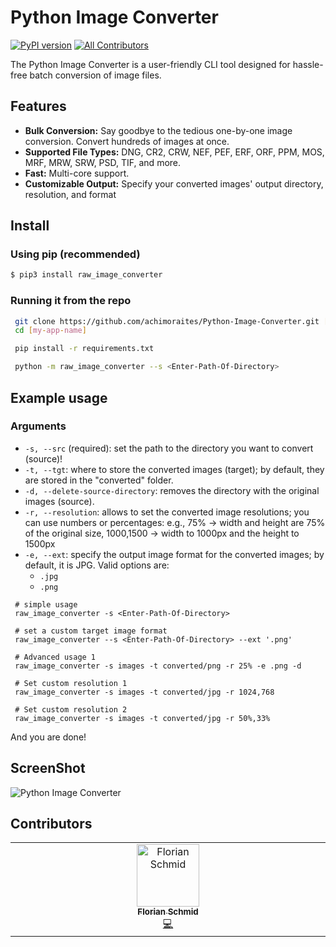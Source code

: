 # Python Image Converter
[![PyPI version](https://badge.fury.io/py/raw-image-converter.svg)](https://pypi.org/project/raw-image-converter/)
[![All Contributors](https://img.shields.io/github/all-contributors/achimoraites/Python-Image-Converter?color=ee8449&style=flat-square)](#contributors)


The Python Image Converter is a user-friendly CLI tool designed for hassle-free batch conversion of image files.

## Features
- **Bulk Conversion:** Say goodbye to the tedious one-by-one image conversion. Convert hundreds of images at once.
- **Supported File Types:** DNG, CR2, CRW, NEF, PEF, ERF, ORF, PPM, MOS, MRF, MRW, SRW, PSD, TIF, and more.
- **Fast:** Multi-core support.
- **Customizable Output:** Specify your converted images' output directory, resolution, and format

## Install

### Using pip (recommended)
```bash
$ pip3 install raw_image_converter
```

### Running it from the repo 

```bash
 git clone https://github.com/achimoraites/Python-Image-Converter.git [my-app-name]
 cd [my-app-name]

 pip install -r requirements.txt

 python -m raw_image_converter --s <Enter-Path-Of-Directory>
```
## Example usage

### Arguments
- `-s, --src` (required): set the path to the directory you want to convert (source)! 
- `-t, --tgt`: where to store the converted images (target); by default, they are stored in the "converted" folder. 
- `-d, --delete-source-directory`: removes the directory with the original images (source).
- `-r, --resolution`: allows to set the converted image resolutions; you can use numbers or percentages: e.g., 75% -> width and height are 75% of the original size, 1000,1500 -> width to 1000px and the height to 1500px
- `-e, --ext`: specify the output image format for the converted images; by default, it is JPG. Valid options are:
    - `.jpg`
    - `.png`

```
 # simple usage
 raw_image_converter -s <Enter-Path-Of-Directory>

 # set a custom target image format
 raw_image_converter --s <Enter-Path-Of-Directory> --ext '.png'

 # Advanced usage 1
 raw_image_converter -s images -t converted/png -r 25% -e .png -d

 # Set custom resolution 1
 raw_image_converter -s images -t converted/jpg -r 1024,768

 # Set custom resolution 2
 raw_image_converter -s images -t converted/jpg -r 50%,33%
```


And you are done! 

## ScreenShot
<img src='https://raw.githubusercontent.com/achimoraites/Python-Image-Converter/master/sample.png' alt='Python Image Converter'>


## Contributors

<!-- ALL-CONTRIBUTORS-LIST:START - Do not remove or modify this section -->
<!-- prettier-ignore-start -->
<!-- markdownlint-disable -->
<table>
  <tbody>
    <tr>
      <td align="center" valign="top" width="14.28%"><a href="https://github.com/AgentSchmisch"><img src="https://avatars.githubusercontent.com/u/78489341?v=4?s=100" width="100px;" alt="Florian Schmid"/><br /><sub><b>Florian Schmid</b></sub></a><br /><a href="#code-AgentSchmisch" title="Code">💻</a></td>
    </tr>
  </tbody>
</table>

<!-- markdownlint-restore -->
<!-- prettier-ignore-end -->

<!-- ALL-CONTRIBUTORS-LIST:END -->